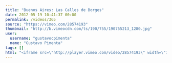 ```yaml
---
title: "Buenos Aires: Las Calles de Borges"
date: 2012-05-19 10:41:37 00:00
permalink: /videos/365
source: "https://vimeo.com/28574193"
thumbnail: "http://b.vimeocdn.com/ts/190/755/190755213_1280.jpg"
user:
  username: "gustavocpimenta"
  name: "Gustavo Pimenta"
tags: []
html: "<iframe src=\"http://player.vimeo.com/video/28574193\" width=\"1280\" height=\"720\" frameborder=\"0\" webkitallowfullscreen mozallowfullscreen allowfullscreen></iframe>"
---
```


